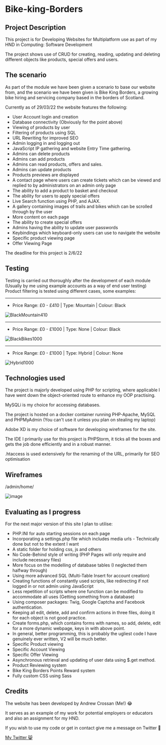 # Bike-king-Borders

## Project Description
This project is for Developing Websites for Multiplatform use as part of my HND in Computing: Software Development

The project shows use of CRUD for creating, reading, updating and deleting different objects like products, special offers and users.

## The scenario

As part of the module we have been given a scenario to base our website from, and the scenario we have been given is Bike King Borders, a growing bike hiring
and servicing company based in the borders of Scotland.<br>

Currently as of 29/03/22 the website features the following:

- User Account login and creation
- Database connectivity (Obviously for the point above)
- Viewing of products by user
- Filtering of products using SQL
- URL Rewriting for improved SEO
- Admin logging in and logging out
- JavaScript IP gathering and website Entry Time gathering.
- Admins can delete products
- Admins can add products
- Admins can read products, offers and sales.
- Admins can update products
- Products previews are displayed
- A contact page where users can create tickets which can be viewed and replied to by administrators on an admin only page
- The ability to add a product to basket and checkout
- The ability for users to apply special offers
- Live Search function using PHP, and AJAX.
- A gallery containing images of trails and bikes which can be scrolled through by the user
- More content on each page
- The ability to create special offers
- Admins having the ability to update user passwords
- Keybindings which keyboard-only users can use to navigate the website
- Specific product viewing page
- Offer Viewing Page

The deadline for this project is 2/6/22

## Testing 
Testing is carried out thoroughly after the development of each module (Usually by me using example accounts as a way of end user testing)
<br>
Product filtering is tested using different cases, some examples:

<hr/>

- Price Range: £0 - £410 | Type: Mountain | Colour: Black

![BlackMountain410](https://user-images.githubusercontent.com/74681613/161100272-f1d89448-5b26-4bdb-a89d-a97ea593d6fe.PNG)

<hr/>

- Price Range: £0 - £1000 | Type: None | Colour: Black

![BlackBikes1000](https://user-images.githubusercontent.com/74681613/161100698-3b164eab-98a0-4b70-881a-139cb38d3092.PNG)

<hr/>

- Price Range: £0 - £1000 | Type: Hybrid | Colour: None

![Hybrid1000](https://user-images.githubusercontent.com/74681613/161100942-5b8495fc-4b36-4236-ac30-bbbb718df787.PNG)




## Technologies used
The project is majorly developed using PHP for scripting, where applicable I have went down the object-oriented route to enhance my OOP practising.

MySQLi is my choice for accessing databases.

The project is hosted on a docker container running PHP-Apache, MySQL and PHPMyAdmin (You can't use it unless you plan on stealing my laptop)

Adobe XD is my choice of software for developing wireframes for the site.

The IDE I primarily use for this project is PHPStorm, it ticks all the boxes and gets the job done efficiently and in a robust manner.

.htaccess is used extensively for the renaming of the URL, primarily for SEO optimisation
## Wireframes
/admin/home/

![image](https://user-images.githubusercontent.com/74681613/163696491-0aebd1d5-719b-47ce-85fe-cb6e7ca4c156.png)

## Evaluating as I progress
For the next major version of this site I plan to utilise:
- PHP.INI for auto starting sessions on each page
- Incorporating a settings.php file which includes media urls - Technically done but not to the extent I want
- A static folder for holding css, js and others
- No Code-Behind style of writing (PHP Pages will only require and include necessary files)
- More focus on the modelling of database tables (I neglected them halfway through)
- Using more advanced SQL (Multi-Table Insert for account creation)
- Creating functions of constantly used scripts, like redirecting if not logged in or not admin using JavaScript
- Less repetition of scripts where one function can be modified to accommodate all uses (Getting something from a database)
- Using composer packages: Twig, Google Captcha and Facebook authentication.
- Keeping all edit, delete, add and confirm actions in three files, doing it for each object is not good practice.
- Create forms.php, which contains forms with names, so add, delete, edit for a more dynamic webpage, keys in with above point.
- In general, better programming, this is probably the ugliest code I have genuinely ever written, V2 will be much better.
- Specific Product viewing
- Specific Account Viewing
- Specific Offer Viewing
- Asynchronous retrieval and updating of user data using $.get method.
- Product Reviewing system
- Bike King Borders Points Reward system
- Fully custom CSS using Sass

## Credits

The website has been developed by Andrew Crossan (Me!) :joy:

It serves as an example of my work for potential employers or educators and also an assignment for my HND.

If you wish to use my code or get in contact give me a message on Twitter 🙂

<a href="https://twitter.com/andrewcrossan11">My Twitter 😸</a>
